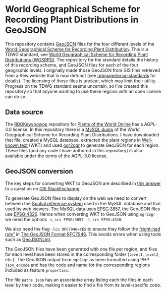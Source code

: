# World Geographical Scheme for Recording Plant Distributions in GeoJSON

This repository contains [GeoJSON](https://en.wikipedia.org/wiki/GeoJSON) files for the four different levels of the [World Geographical Scheme for Recording Plant Distribution](https://en.wikipedia.org/wiki/World_Geographical_Scheme_for_Recording_Plant_Distributions). This is a TDWG standard, see [World Geographical Scheme for Recording Plant Distributions (WGSRPD)](https://github.com/tdwg/wgsrpd). The repository for the standard details the history of this recording scheme, and GeoJSON files for each of the four geographic levels. I originally made those GeoJSON from GIS files retrieved from a Kew website that is now defunct (see [rdmpage/prior-standards](https://github.com/rdmpage/prior-standards/tree/master/world-geographical-scheme-for-recording-plant-distributions) for details). The licensing of those files is unclear, which may limit their utility. Progress on the TDWG standard seems uncertain, so I’ve created this repository so that anyone wanting to use these regions with an open license can do so.

## Data source

The [RBGKew/powop](https://github.com/RBGKew/powop) repository for [Plants of the World Online](https://powo.science.kew.org) has a AGPL-3.0 license. In this repository there is a [MySQL dump](https://github.com/RBGKew/powop/blob/production/powo-geodb/data/data.sql) of the World Geographical Scheme for Recording Plant Distributions. I have downloaded that file, created a MySQL database, extracted the plant regions in [Well-known text](https://en.wikipedia.org/wiki/Well-known_text_representation_of_geometry) (WKT) and used [ogr2ogr](https://gdal.org/programs/ogr2ogr.html) to generate GeoJSON for each region. These files (and any code I have authored in this repository) is also available under the terms of the AGPL-3.0 license.

## GeoJSON conversion

The key steps for converting WKT to GeoJSON are described in [this answer](https://gis.stackexchange.com/a/441877) to a question on [GIS StackExchange](https://gis.stackexchange.com/questions/441875/convert-a-wkt-string-within-a-text-file-to-geojson-using-ogr2ogr-or-gdal-command).

To generate GeoJSON files to display on the web we need to convert between the [Spatial reference system](https://en.wikipedia.org/wiki/Spatial_reference_system) used in the MySQL database and that used by web viewers. The MySQL data uses  [EPSG:3857](https://epsg.io/3857), the GeoJSON files use [EPSG:4326](https://epsg.io/4326). Hence when converting WKT to GeoJSON using `ogr2ogr` we need the options `-s_srs EPSG:3857 -t_srs EPSG:4326`.

We also need the flag `-lco RFC7946=YES` to ensure they follow the [“right-had rule”](https://gis.stackexchange.com/questions/259944/polygons-and-multipolygons-should-follow-the-right-hand-rule) in [The GeoJSON Format RFC7946](http://doi.org/10.17487/RFC7946). This avoids errors when using tools such as [GeoJSONLint](https://geojsonlint.com).

The GeoJSON files have been generated with one file per region, and files for each level have been stored in the corresponding folder (`level1`, `level2`, etc.). The GeoJSON output from `ogr2ogr` as been formatted using PHP `json_encode` and has the code and name for the corresponding regions included as feature `properties`.

The file `paths.json` has an associative array listing each the files in each level by their code, making it easier to find a file from its level-specific code.



